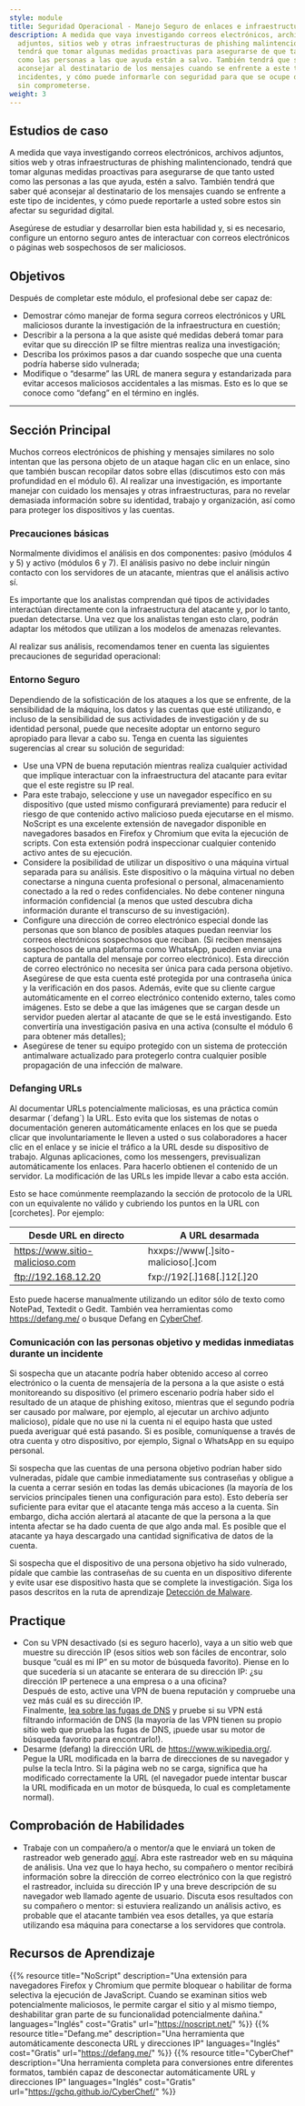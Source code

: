 ```yaml
---
style: module
title: Seguridad Operacional - Manejo Seguro de enlaces e infraestructura
description: A medida que vaya investigando correos electrónicos, archivos
  adjuntos, sitios web y otras infraestructuras de phishing malintencionado,
  tendrá que tomar algunas medidas proactivas para asegurarse de que tanto usted
  como las personas a las que ayuda están a salvo. También tendrá que saber qué
  aconsejar al destinatario de los mensajes cuando se enfrente a este tipo de
  incidentes, y cómo puede informarle con seguridad para que se ocupe de ello
  sin comprometerse.
weight: 3
---
```


## Estudios de caso

A medida que vaya investigando correos electrónicos, archivos adjuntos, sitios web y otras infraestructuras de phishing malintencionado, tendrá que tomar algunas medidas proactivas para asegurarse de que tanto usted como las personas a las que ayuda, estén a salvo. También tendrá que saber qué aconsejar al destinatario de los mensajes cuando se enfrente a este tipo de incidentes, y cómo puede reportarle a usted sobre estos sin afectar su seguridad digital. 

Asegúrese de estudiar y desarrollar bien esta habilidad y, si es necesario, configure un entorno seguro antes de interactuar con correos electrónicos o páginas web sospechosos de ser maliciosos.

## Objetivos

Después de completar este módulo, el profesional debe ser capaz de:

- Demostrar cómo manejar de forma segura correos electrónicos y URL maliciosos durante la investigación de la infraestructura en cuestión;
- Describir a la persona a la que asiste qué medidas deberá tomar para evitar que su dirección IP se filtre mientras realiza una investigación;
- Describa los próximos pasos a dar cuando sospeche que una cuenta podría haberse sido vulnerada;
- Modifique o “desarme” las URL de manera segura y estandarizada para evitar accesos maliciosos accidentales a las mismas. Esto es lo que se conoce como “defang” en el término en inglés.

---
## Sección Principal

Muchos correos electrónicos de phishing y mensajes similares no solo intentan que las persona objeto de un ataque hagan clic en un enlace, sino que también buscan recopilar datos sobre ellas (discutimos esto con más profundidad en el módulo  6). Al realizar una investigación, es importante manejar con cuidado los mensajes y otras infraestructuras, para no revelar demasiada información sobre su identidad, trabajo y organización, así como para proteger los dispositivos y las cuentas.

### Precauciones básicas

Normalmente dividimos el análisis en dos componentes: pasivo (módulos 4 y 5) y activo (módulos 6 y 7). El análisis pasivo no debe incluir ningún contacto con los servidores de un atacante, mientras que el análisis activo sí.

Es importante que los analistas comprendan qué tipos de actividades interactúan directamente con la infraestructura del atacante y, por lo tanto, puedan detectarse. Una vez que los analistas tengan esto claro, podrán adaptar los métodos que utilizan a los modelos de amenazas relevantes.

Al realizar sus análisis, recomendamos tener en cuenta las siguientes precauciones de seguridad operacional:


### Entorno Seguro

Dependiendo de la sofisticación de los ataques a los que se enfrente, de la sensibilidad de la máquina, los datos y las cuentas que esté utilizando, e incluso de la sensibilidad de sus actividades de investigación y de su identidad personal, puede que necesite adoptar un entorno seguro apropiado para llevar a cabo su. Tenga en cuenta las siguientes sugerencias al crear su solución de seguridad:

- Use una VPN de buena reputación mientras realiza cualquier actividad que implique interactuar con la infraestructura del atacante para evitar que el este registre su IP real.
- Para este trabajo, seleccione y use un navegador específico en su dispositivo (que usted mismo configurará previamente) para reducir el riesgo de que contenido activo malicioso pueda ejecutarse en el mismo. NoScript es una excelente extensión de navegador disponible en navegadores basados en Firefox y Chromium que evita la ejecución de scripts. Con esta extensión podrá inspeccionar cualquier contenido activo antes de su ejecución.
- Considere la posibilidad de utilizar un dispositivo o una máquina virtual separada para su análisis. Este dispositivo o la máquina virtual no deben conectarse a ninguna cuenta profesional o personal, almacenamiento conectado a la red o redes confidenciales. No debe contener ninguna información confidencial (a menos que usted descubra dicha información durante el transcurso de su investigación).
- Configure una dirección de correo electrónico especial donde las personas que son blanco de posibles ataques puedan reenviar los correos electrónicos sospechosos que reciban. (Si reciben mensajes sospechosos de una plataforma como WhatsApp, pueden enviar una captura de pantalla del mensaje por correo electrónico). Esta dirección de correo electrónico no necesita ser única para cada persona objetivo. Asegúrese de que esta cuenta esté protegida por una contraseña única y la verificación en dos pasos. Además, evite que su cliente cargue automáticamente en el correo electrónico contenido externo, tales como imágenes. Esto se debe a que las imágenes que se cargan desde un servidor pueden alertar al atacante de que se le está investigando. Esto convertiría una investigación pasiva en una activa (consulte el módulo 6 para obtener más detalles);
- Asegúrese de tener su equipo protegido con un sistema de protección antimalware actualizado para protegerlo contra cualquier posible propagación de una infección de malware.

### Defanging URLs

Al documentar URLs potencialmente maliciosas, es una práctica común desarmar (´defang´) la URL. Esto evita que los sistemas de notas o documentación generen automáticamente enlaces en los que se pueda clicar que involuntariamente le lleven a usted o sus colaboradores a hacer clic en el enlace y se inicie el tráfico a la URL desde su dispositivo de trabajo. Algunas aplicaciones, como los messengers, previsualizan automáticamente los enlaces. Para hacerlo obtienen el contenido de un servidor. La modificación de las URLs les impide llevar a cabo esta acción.

Esto se hace comúnmente reemplazando la sección de protocolo de la URL con un equivalente no válido y cubriendo los puntos en la URL con [corchetes]. Por ejemplo:


| Desde URL en directo                                               | A URL desarmada                   |
|--------------------------------------------------------------------|-----------------------------------|
| https://www.sitio-malicioso.com                                    | hxxps://www[.]sito-malicioso[.]com |
| ftp://192.168.12.20                                                | fxp://192[.]168[.]12[.]20          |

Esto puede hacerse manualmente utilizando un editor sólo de texto como NotePad, Textedit o Gedit. También vea herramientas como <https://defang.me/> o busque Defang en [CyberChef](https://gchq.github.io/CyberChef).

### Comunicación con las personas objetivo y medidas inmediatas durante un incidente

Si sospecha que un atacante podría haber obtenido acceso al correo electrónico o la cuenta de mensajería de la persona a la que asiste o está monitoreando su dispositivo (el primero escenario podría haber sido el resultado de un ataque de phishing exitoso, mientras que el segundo podría ser causado por malware, por ejemplo, al ejecutar un archivo adjunto malicioso), pídale que no use ni la cuenta ni el equipo hasta que usted pueda averiguar qué está pasando. Si es posible, comuníquense a través de otra cuenta y otro dispositivo, por ejemplo, Signal o WhatsApp en su equipo personal.

Si sospecha que las cuentas de una persona objetivo podrían haber sido vulneradas, pídale que cambie inmediatamente sus contraseñas y obligue a la cuenta a cerrar sesión en todas las demás ubicaciones (la mayoría de los servicios principales tienen una configuración para esto). Esto debería ser suficiente para evitar que el atacante tenga más acceso a la cuenta. Sin embargo, dicha acción alertará al atacante de que la persona a la que intenta afectar se ha dado cuenta de que algo anda mal. Es posible que el atacante ya haya descargado una cantidad significativa de datos de la cuenta.

Si sospecha que el dispositivo de una persona objetivo ha sido vulnerado, pídale que cambie las contraseñas de su cuenta en un dispositivo diferente y evite usar ese dispositivo hasta que se complete la investigación. Siga los pasos descritos en la ruta de aprendizaje [Detección de Malware](https://infuse.quest/es/learning-path/2/).

## Practique

- Con su VPN desactivado (si es seguro hacerlo), vaya a un sitio web que muestre su dirección IP (esos sitios web son fáciles de encontrar, solo busque “cuál es mi IP” en su motor de búsqueda favorito). Piense en lo que sucedería si un atacante se enterara de su dirección IP: ¿su dirección IP pertenece a una empresa o a una oficina?  
    Después de esto, active una VPN de buena reputación y compruebe una vez más cuál es su dirección IP.  
    Finalmente, [lea sobre las fugas de DNS](https://mullvad.net/en/help/all-about-dns-servers-and-privacy) y pruebe si su VPN está filtrando información de DNS (la mayoría de las VPN tienen su propio sitio web que prueba las fugas de DNS, ¡puede usar su motor de búsqueda favorito para encontrarlo!).
- Desarme (defang) la dirección URL de <https://www.wikipedia.org/>. Pegue la URL modificada en la barra de direcciones de su navegador y pulse la tecla Intro. Si la página web no se carga, significa que ha modificado correctamente la URL (el navegador puede intentar buscar la URL modificada en un motor de búsqueda, lo cual es completamente normal).

## Comprobación de Habilidades

- Trabaje con un compañero/a o mentor/a que le enviará un token de rastreador web generado [aquí](https://canarytokens.org/generate). Abra este rastreador web en su máquina de análisis. Una vez que lo haya hecho, su compañero o mentor recibirá información sobre la dirección de correo electrónico con la que registró el rastreador, incluida su dirección IP y una breve descripción de su navegador web llamado agente de usuario. Discuta esos resultados con su compañero o mentor: si estuviera realizando un análisis activo, es probable que el atacante también vea esos detalles, ya que estaría utilizando esa máquina para conectarse a los servidores que controla.

## Recursos de Aprendizaje

{{% resource title="NoScript" description="Una extensión para navegadores Firefox y Chromium que permite bloquear o habilitar de forma selectiva la ejecución de JavaScript.  Cuando se examinan sitios web potencialmente maliciosos, le permite cargar el sitio y al mismo tiempo, deshabilitar gran parte de su funcionalidad potencialmente dañina." languages="Inglés" cost="Gratis" url="https://noscript.net/" %}}
{{% resource title="Defang.me" description="Una herramienta que automáticamente desconecta URL y direcciones IP" languages="Inglés" cost="Gratis" url="https://defang.me/" %}}
{{% resource title="CyberChef" description="Una herramienta completa para conversiones entre diferentes formatos, también capaz de desconectar automáticamente URL y direcciones IP" languages="Inglés" cost="Gratis" url="https://gchq.github.io/CyberChef/" %}}
